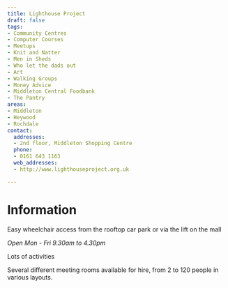 ```yaml
---
title: Lighthouse Project
draft: false
tags:
- Community Centres
- Computer Courses
- Meetups
- Knit and Natter
- Men in Sheds
- Who let the dads out
- Art
- Walking Groups
- Money Advice
- Middleton Central Foodbank
- The Pantry
areas:
- Middleton
- Heywood
- Rochdale
contact:
  addresses:
  - 2nd floor, Middleton Shopping Centre
  phone:
  - 0161 643 1163
  web_addresses:
  - http://www.lighthouseproject.org.uk

---
```


# Information
Easy wheelchair access from the rooftop car park
or via the lift on the mall

*Open Mon - Fri  9.30am to 4.30pm*

Lots of activities

Several different meeting rooms available for hire,
from 2 to 120 people in various layouts.


